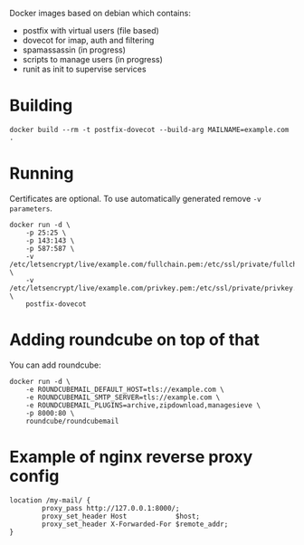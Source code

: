 Docker images based on debian which contains:
* postfix with virtual users (file based)
* dovecot for imap, auth and filtering
* spamassassin (in progress)
* scripts to manage users (in progress)
* runit as init to supervise services

# Building
```
docker build --rm -t postfix-dovecot --build-arg MAILNAME=example.com .
```

# Running
Certificates are optional. To use automatically generated remove `-v parameters`.
```
docker run -d \
    -p 25:25 \
    -p 143:143 \
    -p 587:587 \
    -v /etc/letsencrypt/live/example.com/fullchain.pem:/etc/ssl/private/fullchain.pem \
    -v /etc/letsencrypt/live/example.com/privkey.pem:/etc/ssl/private/privkey.pem \
    postfix-dovecot
```

# Adding roundcube on top of that
You can add roundcube:
```
docker run -d \
    -e ROUNDCUBEMAIL_DEFAULT_HOST=tls://example.com \
    -e ROUNDCUBEMAIL_SMTP_SERVER=tls://example.com \
    -e ROUNDCUBEMAIL_PLUGINS=archive,zipdownload,managesieve \
    -p 8000:80 \
    roundcube/roundcubemail
```

# Example of nginx reverse proxy config
```
location /my-mail/ {
        proxy_pass http://127.0.0.1:8000/;
        proxy_set_header Host            $host;
        proxy_set_header X-Forwarded-For $remote_addr;
}
```
